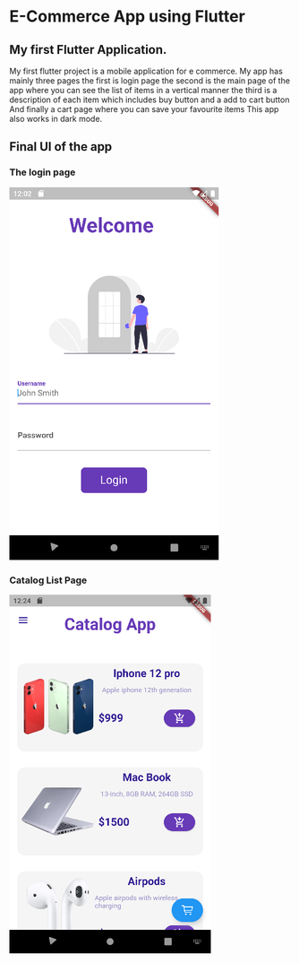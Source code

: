 <h1>E-Commerce App using Flutter</h1>

<h2> My first Flutter Application.</h2>
<p>
My first flutter project is a mobile application for e commerce. My app has mainly three pages
 the first is login page
 the second is the main page of the app where you can see the list of items in a vertical manner
 the third is a description of each item which includes buy button and a add to cart button
 And finally a cart page where you can save your favourite items
 This app also works in dark mode.</p>

<h2>Final UI of the app</h2>
<h3> The login page</h3>
<img src="ios/Runner/Assets.xcassets/AppIcon.appiconset/image_2.png",>

<h3>Catalog List Page</h3>
<p>
<img src="ios/Runner/Assets.xcassets/AppIcon.appiconset/image_3.png">
</p>


